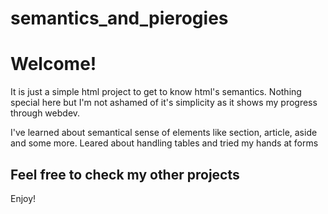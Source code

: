 # semantics_and_pierogies

<h1>Welcome!</h1>
<p>It is just a simple html project to get to know html's semantics. Nothing special here but I'm not ashamed of it's simplicity as it shows my progress through webdev.</p>
<p>I've learned about semantical sense of elements like section, article, aside and some more. Leared about handling tables and tried my hands at forms<p>
<h2>Feel free to check my other projects</h2>
<p>Enjoy!</p>
